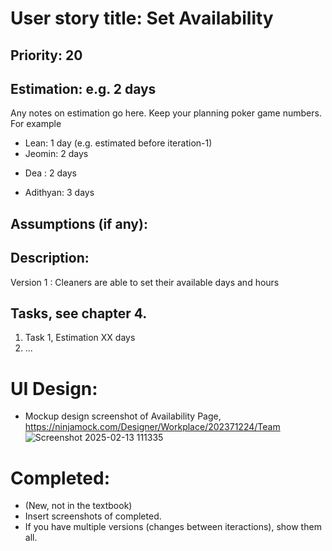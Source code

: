 
# User story title: Set Availability

## Priority: 20

## Estimation: e.g. 2 days
Any notes on estimation go here. Keep your planning poker game numbers. For example
* Lean: 1 day (e.g. estimated before iteration-1)
* Jeomin: 2 days
- Dea : 2 days
* Adithyan: 3 days

## Assumptions (if any):

## Description: 
Version 1 : Cleaners are able to set their available days and hours

## Tasks, see chapter 4.

1. Task 1, Estimation XX days
2. ...


# UI Design:
* Mockup design screenshot of Availability Page, https://ninjamock.com/Designer/Workplace/202371224/Team
![Screenshot 2025-02-13 111335](https://github.com/user-attachments/assets/2e112e52-f399-42ae-97ae-232f60a1e144)

# Completed:
* (New, not in the textbook) 
* Insert screenshots of completed. 
* If you have multiple versions (changes between iteractions), show them all.


